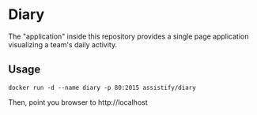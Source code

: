 # Diary

The "application" inside this repository provides a single page application visualizing a team's daily activity.

## Usage
`docker run -d --name diary -p 80:2015 assistify/diary`

Then, point you browser to http://localhost